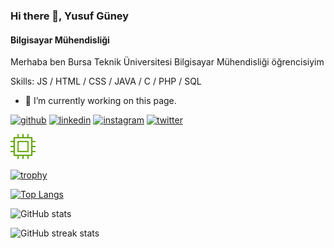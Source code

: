 ### Hi there 👋, Yusuf Güney
#### Bilgisayar Mühendisliği
Merhaba ben Bursa Teknik Üniversitesi Bilgisayar Mühendisliği öğrencisiyim

Skills: JS / HTML / CSS / JAVA / C / PHP / SQL

- 🔭 I’m currently working on this page. 


[<img src='https://cdn.jsdelivr.net/npm/simple-icons@3.0.1/icons/github.svg' alt='github' height='40'>](https://github.com/Yusuf-Guney)  [<img src='https://cdn.jsdelivr.net/npm/simple-icons@3.0.1/icons/linkedin.svg' alt='linkedin' height='40'>](https://www.linkedin.com/in/YusufGuney/)  [<img src='https://cdn.jsdelivr.net/npm/simple-icons@3.0.1/icons/instagram.svg' alt='instagram' height='40'>](https://www.instagram.com/yusufg._n._y/)  [<img src='https://cdn.jsdelivr.net/npm/simple-icons@3.0.1/icons/twitter.svg' alt='twitter' height='40'>](https://twitter.com/yusuf_guney52)  

<a href='https://docs.github.com/en/developers'><img src='https://raw.githubusercontent.com/acervenky/animated-github-badges/master/assets/devbadge.gif' width='40' height='40'></a> 

[![trophy](https://github-profile-trophy.vercel.app/?username=Yusuf-Guney)](https://github.com/ryo-ma/github-profile-trophy)

[![Top Langs](https://github-readme-stats.vercel.app/api/top-langs/?username=Yusuf-Guney)](https://github.com/anuraghazra/github-readme-stats)

![GitHub stats](https://github-readme-stats.vercel.app/api?username=Yusuf-Guney&show_icons=true)  

![GitHub streak stats](https://streak-stats.demolab.com/?user=Yusuf-Guney)  

